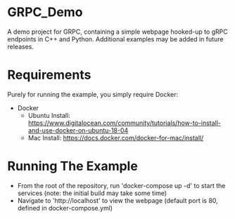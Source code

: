 # GRPC_Demo
A demo project for GRPC, containing a simple webpage hooked-up to gRPC endpoints in C++ and Python. Additional examples may be added in future releases.

# Requirements
Purely for running the example, you simply require Docker:
- Docker
    - Ubuntu Install: https://www.digitalocean.com/community/tutorials/how-to-install-and-use-docker-on-ubuntu-18-04
    - Mac Install: https://docs.docker.com/docker-for-mac/install/

# Running The Example
- From the root of the repository, run 'docker-compose up -d' to start the services (note: the initial build may take some time)
- Navigate to 'http://localhost' to view the webpage (default port is 80, defined in docker-compose.yml)